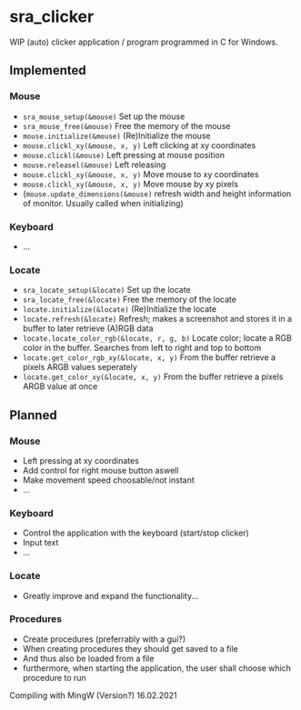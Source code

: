 # sra_clicker
WIP (auto) clicker application / program programmed in C for Windows.
## Implemented
### Mouse
* `sra_mouse_setup(&mouse)` Set up the mouse
* `sra_mouse_free(&mouse)` Free the memory of the mouse
* `mouse.initialize(&mouse)` (Re)Initialize the mouse
* `mouse.clickl_xy(&mouse, x, y)` Left clicking at xy coordinates
* `mouse.clickl(&mouse)` Left pressing at mouse position
* `mouse.releasel(&mouse)` Left releasing
* `mouse.clickl_xy(&mouse, x, y)` Move mouse to xy coordinates
* `mouse.clickl_xy(&mouse, x, y)` Move mouse by xy pixels
* (`mouse.update_dimensions(&mouse)` refresh width and height information of monitor. Usually called when initializing)
### Keyboard
* ...
### Locate
* `sra_locate_setup(&locate)` Set up the locate
* `sra_locate_free(&locate)` Free the memory of the locate
* `locate.initialize(&locate)` (Re)Initialize the locate
* `locate.refresh(&locate)` Refresh; makes a screenshot and stores it in a buffer to later retrieve (A)RGB data
* `locate.locate_color_rgb(&locate, r, g, b)` Locate color; locate a RGB color in the buffer. Searches from left to right and top to bottom
* `locate.get_color_rgb_xy(&locate, x, y)` From the buffer retrieve a pixels ARGB values seperately
* `locate.get_color_xy(&locate, x, y)` From the buffer retrieve a pixels ARGB value at once
## Planned
### Mouse
* Left pressing at xy coordinates
* Add control for right mouse button aswell
* Make movement speed choosable/not instant
* ...
### Keyboard
* Control the application with the keyboard (start/stop clicker)
* Input text
* ...
### Locate
* Greatly improve and expand the functionality...
### Procedures
* Create procedures (preferrably with a gui?)
* When creating procedures they should get saved to a file
* And thus also be loaded from a file
* furthermore, when starting the application, the user shall choose which procedure to run

Compiling with MingW (Version?)
16.02.2021
